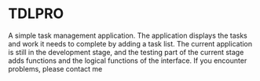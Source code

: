 # TDLPRO
A simple task management application. The application displays the tasks and work it needs to complete by adding a task list. The current application is still in the development stage, and the testing part of the current stage adds functions and the logical functions of the interface. If you encounter problems, please contact me
